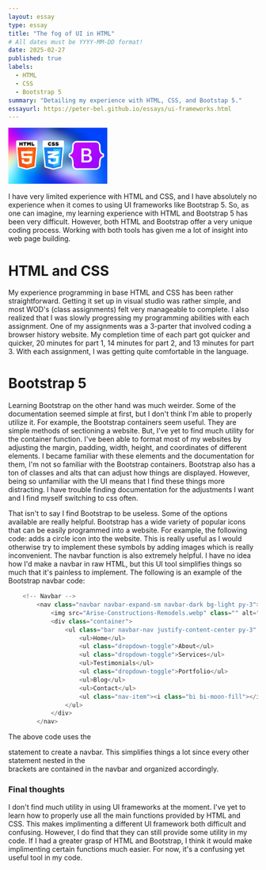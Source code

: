 ```yaml
---
layout: essay
type: essay
title: "The fog of UI in HTML"
# All dates must be YYYY-MM-DD format!
date: 2025-02-27
published: true
labels:
  - HTML
  - CSS
  - Bootstrap 5
summary: "Detailing my experience with HTML, CSS, and Bootstap 5."
essayurl: https://peter-bel.github.io/essays/ui-frameworks.html
---
```


<img width="200px" class="rounded float-start pe-4" src="../img/html_css_boot.png">

I have very limited experience with HTML and CSS, and I have absolutely no experience when it comes to using UI frameworks like Bootstrap 5. So, as one can imagine, my learning experience with HTML and Bootstrap 5 has been very difficult. However, both HTML and Bootstrap offer a very unique coding process. Working with both tools has given me a lot of insight into web page building.

# HTML and CSS

My experience programming in base HTML and CSS has been rather straightforward. Getting it set up in visual studio was rather simple, and most WOD's (class assignments) felt very manageable to complete. I also realized that I was slowly progressing my programming abilities with each assignment. One of my assignments was a 3-parter that involved coding a browser history website. My completion time of each part got quicker and quicker, 20 minutes for part 1, 14 minutes for part 2, and 13 minutes for part 3. With each assignment, I was getting quite comfortable in the language. 

# Bootstrap 5

Learning Bootstrap on the other hand was much weirder. Some of the documentation seemed simple at first, but I don't think I'm able to properly utilize it. For example, the Bootstrap containers seem useful. They are simple methods of sectioning a website. But, I've yet to find much utility for the container function. I've been able to format most of my websites by adjusting the margin, padding, width, height, and coordinates of different elements. I became familiar with these elements and the documentation for them, I'm not so familiar with the Bootstrap containers. Bootstrap also has a ton of classes and alts that can adjust how things are displayed. However, being so unfamiliar with the UI means that I find these things more distracting. I have trouble finding documentation for the adjustments I want and I find myself switching to css often. 

That isn't to say I find Bootstrap to be useless. Some of the options available are really helpful. Bootstrap has a wide variety of popular icons that can be easily programmed into a website. For example, the following code: <i class="bi bi-0-circle"></i> adds a circle icon into the website. This is really useful as I would otherwise try to implement these symbols by adding images which is really inconvenient. The navbar function is also extremely helpful. I have no idea how I'd make a navbar in raw HTML, but this UI tool simplifies things so much that it's painless to implement. The following is an example of the Bootstrap navbar code:

```cpp
    <!-- Navbar -->
        <nav class="navbar navbar-expand-sm navbar-dark bg-light py-3">
            <img src="Arise-Constructions-Remodels.webp" class="" alt="logo" style="height: 40px;" id="head">
            <div class="container">
                <ul class="bar navbar-nav justify-content-center py-3" style="font-size: 15px; color: darkslategrey;">
                    <ul>Home</ul> 
                    <ul class="dropdown-toggle">About</ul> 
                    <ul class="dropdown-toggle">Services</ul> 
                    <ul>Testimonials</ul> 
                    <ul class="dropdown-toggle">Portfolio</ul> 
                    <ul>Blog</ul> 
                    <ul>Contact</ul> 
                    <ul class="nav-item"><i class="bi bi-moon-fill"></i></ul>
                </ul>
            </div>
        </nav>
```
The above code uses the <nav> statement to create a navbar. This simplifies things a lot since every other statement nested in the <nav> brackets are contained in the navbar and organized accordingly.

# Final thoughts

I don't find much utility in using UI frameworks at the moment. I've yet to learn how to properly use all the main functions provided by HTML and CSS. This makes implimenting a different UI framework both difficult and confusing. However, I do find that they can still provide some utility in my code. If I had a greater grasp of HTML and Bootstrap, I think it would make implimenting certain functions much easier. For now, it's a confusing yet useful tool in my code. 
